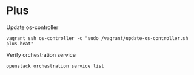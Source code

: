 # Plus

Update os-controller

```
vagrant ssh os-controller -c "sudo /vagrant/update-os-controller.sh plus-heat" 
```

Verify orchestration service

```
openstack orchestration service list
```
